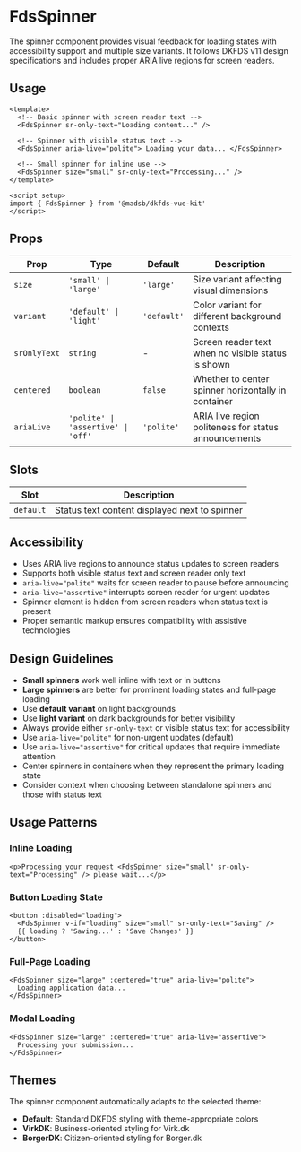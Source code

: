 # FdsSpinner

The spinner component provides visual feedback for loading states with accessibility support and multiple size variants. It follows DKFDS v11 design specifications and includes proper ARIA live regions for screen readers.

## Usage

```vue
<template>
  <!-- Basic spinner with screen reader text -->
  <FdsSpinner sr-only-text="Loading content..." />

  <!-- Spinner with visible status text -->
  <FdsSpinner aria-live="polite"> Loading your data... </FdsSpinner>

  <!-- Small spinner for inline use -->
  <FdsSpinner size="small" sr-only-text="Processing..." />
</template>

<script setup>
import { FdsSpinner } from '@madsb/dkfds-vue-kit'
</script>
```

## Props

| Prop         | Type                               | Default     | Description                                          |
| ------------ | ---------------------------------- | ----------- | ---------------------------------------------------- |
| `size`       | `'small' \| 'large'`               | `'large'`   | Size variant affecting visual dimensions             |
| `variant`    | `'default' \| 'light'`             | `'default'` | Color variant for different background contexts      |
| `srOnlyText` | `string`                           | -           | Screen reader text when no visible status is shown   |
| `centered`   | `boolean`                          | `false`     | Whether to center spinner horizontally in container  |
| `ariaLive`   | `'polite' \| 'assertive' \| 'off'` | `'polite'`  | ARIA live region politeness for status announcements |

## Slots

| Slot      | Description                                   |
| --------- | --------------------------------------------- |
| `default` | Status text content displayed next to spinner |

## Accessibility

- Uses ARIA live regions to announce status updates to screen readers
- Supports both visible status text and screen reader only text
- `aria-live="polite"` waits for screen reader to pause before announcing
- `aria-live="assertive"` interrupts screen reader for urgent updates
- Spinner element is hidden from screen readers when status text is present
- Proper semantic markup ensures compatibility with assistive technologies

## Design Guidelines

- **Small spinners** work well inline with text or in buttons
- **Large spinners** are better for prominent loading states and full-page loading
- Use **default variant** on light backgrounds
- Use **light variant** on dark backgrounds for better visibility
- Always provide either `sr-only-text` or visible status text for accessibility
- Use `aria-live="polite"` for non-urgent updates (default)
- Use `aria-live="assertive"` for critical updates that require immediate attention
- Center spinners in containers when they represent the primary loading state
- Consider context when choosing between standalone spinners and those with status text

## Usage Patterns

### Inline Loading

```vue
<p>Processing your request <FdsSpinner size="small" sr-only-text="Processing" /> please wait...</p>
```

### Button Loading State

```vue
<button :disabled="loading">
  <FdsSpinner v-if="loading" size="small" sr-only-text="Saving" />
  {{ loading ? 'Saving...' : 'Save Changes' }}
</button>
```

### Full-Page Loading

```vue
<FdsSpinner size="large" :centered="true" aria-live="polite">
  Loading application data...
</FdsSpinner>
```

### Modal Loading

```vue
<FdsSpinner size="large" :centered="true" aria-live="assertive">
  Processing your submission...
</FdsSpinner>
```

## Themes

The spinner component automatically adapts to the selected theme:

- **Default**: Standard DKFDS styling with theme-appropriate colors
- **VirkDK**: Business-oriented styling for Virk.dk
- **BorgerDK**: Citizen-oriented styling for Borger.dk
